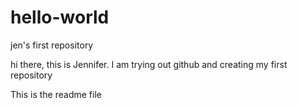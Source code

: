# hello-world
jen's first repository

hi there, this is Jennifer. I am trying out github and creating my first repository

This is the readme file
